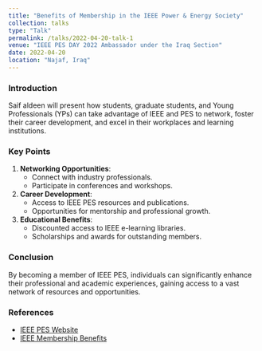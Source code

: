 ```yaml
---
title: "Benefits of Membership in the IEEE Power & Energy Society"
collection: talks
type: "Talk"
permalink: /talks/2022-04-20-talk-1
venue: "IEEE PES DAY 2022 Ambassador under the Iraq Section"
date: 2022-04-20
location: "Najaf, Iraq"
---
```


### Introduction
Saif aldeen will present how students, graduate students, and Young Professionals (YPs) can take advantage of IEEE and PES to network, foster their career development, and excel in their workplaces and learning institutions.

### Key Points
1. **Networking Opportunities**:
   - Connect with industry professionals.
   - Participate in conferences and workshops.
2. **Career Development**:
   - Access to IEEE PES resources and publications.
   - Opportunities for mentorship and professional growth.
3. **Educational Benefits**:
   - Discounted access to IEEE e-learning libraries.
   - Scholarships and awards for outstanding members.

### Conclusion
By becoming a member of IEEE PES, individuals can significantly enhance their professional and academic experiences, gaining access to a vast network of resources and opportunities.

### References
- [IEEE PES Website](https://pes.ieee.org/)
- [IEEE Membership Benefits](https://www.ieee.org/membership/benefits/index.html)
